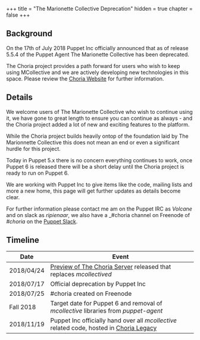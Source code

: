 +++
title = "The Marionette Collective Deprecation"
hidden = true
chapter = false
+++

## Background

On the 17th of July 2018 Puppet Inc officially announced that as of release 5.5.4 of the Puppet Agent The Marionette Collective has been deprecated.

The Choria project provides a path forward for users who wish to keep using MCollective and we are actively developing new technologies in this space.  Please review the [Choria Website](https://choria.io) for further information.

## Details

We welcome users of The Marionette Collective who wish to continue using it, we have gone to great length to ensure you can continue as always - and the Choria project added a lot of new and exciting features to the platform.

While the Choria project builds heavily ontop of the foundation laid by The Marionnette Collective this does not mean an end or even a significant hurdle for this project.

Today in Puppet 5.x there is no concern everything continues to work, once Puppet 6 is released there will be a short delay until the Choria project is ready to run on Puppet 6.

We are working with Puppet Inc to give items like the code, mailing lists and more a new home, this page will get further updates as details become clear.

For further information please contact me am on the Puppet IRC as _Volcane_ and on slack as _ripienaar_, we also have a _#choria channel on Freenode of _#choria_ on the [Puppet Slack](http://slack.puppet.com/).

## Timeline

|Date|Event|
|----|-----|
|2018/04/24|[Preview of The Choria Server](/docs/configuration/choria_server/) released that replaces _mcollectived_|
|2018/07/17|Official deprecation by Puppet Inc|
|2018/07/25|#choria created on Freenode|
|Fall 2018|Target date for Puppet 6 and removal of _mcollective_ libraries from _puppet-agent_|
|2018/11/19|Puppet Inc officially hand over all _mcollective_ related code, hosted in [Choria Legacy](https://github.com/choria-legacy)|
